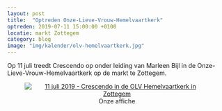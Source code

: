 ```yaml
---
layout: post
title:  "Optreden Onze-Lieve-Vrouw-Hemelvaartkerk"
optreden: 2019-07-11 15:00:00 +0100
locatie: markt Zottegem
category: blog
image: "img/kalender/olv-hemelvaartkerk.jpg"
---
```


Op 11 juli treedt Crescendo op onder leiding van Marleen Bijl in de Onze-Lieve-Vrouw-Hemelvaartkerk
op de markt te Zottegem.

<div class="gallery">
<center>
<figure>
  <a href="{{ page.image | absolute_url }}" data-lity>
    <img src="{{ page.image | absolute_url }}" alt="11 juli 2019 - Crescendo in de OLV Hemelvaartkerk in Zottegem" />
  </a>
  <figcaption>Onze affiche</figcaption>
</figure>
</center>
</div>

